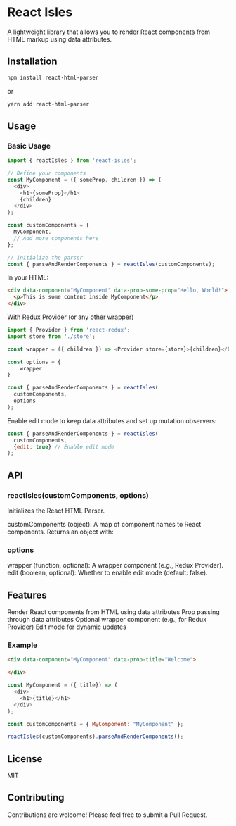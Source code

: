 # React Isles

A lightweight library that allows you to render React components from HTML markup using data attributes.

## Installation

```bash
npm install react-html-parser
```

or

```bash
yarn add react-html-parser
```

## Usage
### Basic Usage
```javascript
import { reactIsles } from 'react-isles';

// Define your components
const MyComponent = ({ someProp, children }) => (
  <div>
    <h1>{someProp}</h1>
    {children}
  </div>
);

const customComponents = {
  MyComponent,
  // Add more components here
};

// Initialize the parser
const { parseAndRenderComponents } = reactIsles(customComponents);
```
In your HTML:

```html
<div data-component="MyComponent" data-prop-some-prop="Hello, World!">
  <p>This is some content inside MyComponent</p>
</div>
```

With Redux Provider (or any other wrapper)
```javascript
import { Provider } from 'react-redux';
import store from './store';

const wrapper = ({ children }) => <Provider store={store}>{children}</Provider>;

const options = {
    wrapper
}

const { parseAndRenderComponents } = reactIsles(
  customComponents,
  options
);
```

Enable edit mode to keep data attributes and set up mutation observers:

```javascript
const { parseAndRenderComponents } = reactIsles(
  customComponents,
  {edit: true} // Enable edit mode
);
```

## API


### reactIsles(customComponents, options)

Initializes the React HTML Parser.

customComponents (object): A map of component names to React components.
Returns an object with:

### options
wrapper (function, optional): A wrapper component (e.g., Redux Provider).
edit (boolean, optional): Whether to enable edit mode (default: false).

## Features
Render React components from HTML using data attributes
Prop passing through data attributes
Optional wrapper component (e.g., for Redux Provider)
Edit mode for dynamic updates

### Example
```html
<div data-component="MyComponent" data-prop-title="Welcome">

</div>
```
```javascript
const MyComponent = ({ title}) => (
  <div>
    <h1>{title}</h1>
  </div>
);

const customComponents = { MyComponent: "MyComponent" };

reactIsles(customComponents).parseAndRenderComponents();
```

## License
MIT

## Contributing
Contributions are welcome! Please feel free to submit a Pull Request.
